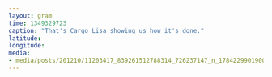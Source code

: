 ```yaml
---
layout: gram
time: 1349329723
caption: "That's Cargo Lisa showing us how it's done."
latitude: 
longitude: 
media:
- media/posts/201210/11203417_839261512788314_726237147_n_17842299019000351.jpg
---
```

